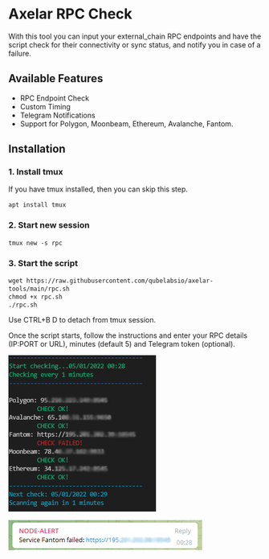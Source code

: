 # Axelar RPC Check
With this tool you can input your external_chain RPC endpoints and have the script check for their connectivity or sync status, and notify you in case of a failure.

## Available Features
- RPC Endpoint Check
- Custom Timing
- Telegram Notifications
- Support for Polygon, Moonbeam, Ethereum, Avalanche, Fantom.

## Installation

### 1. Install tmux
If you have tmux installed, then you can skip this step. 
```
apt install tmux
```

### 2. Start new session 
```
tmux new -s rpc
```

### 3. Start the script
```
wget https://raw.githubusercontent.com/qubelabsio/axelar-tools/main/rpc.sh
chmod +x rpc.sh
./rpc.sh
```
Use CTRL+B D to detach from tmux session.

Once the script starts, follow the instructions and enter your RPC details (IP:PORT or URL), minutes (default 5) and Telegram token (optional).

![alt_tag](img/rpc.png)

![alt_tag](img/rpc-tg.PNG)




